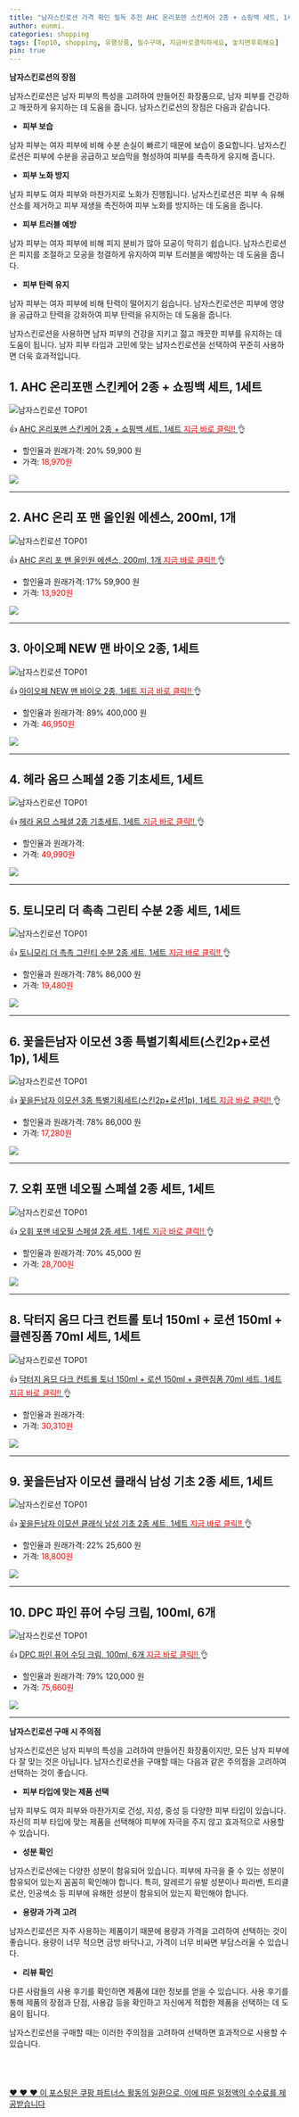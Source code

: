 ```yaml
---
title: "남자스킨로션 가격 확인 필독 추천 AHC 온리포맨 스킨케어 2종 + 쇼핑백 세트, 1세트 비교 장점 구매가이드"
author: eunmi.
categories: shopping
tags: [Top10, shopping, 유행상품, 필수구매, 지금바로클릭하세요, 놓치면후회해요]
pin: true
---
```

**남자스킨로션의 장점**

남자스킨로션은 남자 피부의 특성을 고려하여 만들어진 화장품으로, 남자 피부를 건강하고 깨끗하게 유지하는 데 도움을 줍니다. 남자스킨로션의 장점은 다음과 같습니다.

* **피부 보습**

남자 피부는 여자 피부에 비해 수분 손실이 빠르기 때문에 보습이 중요합니다. 남자스킨로션은 피부에 수분을 공급하고 보습막을 형성하여 피부를 촉촉하게 유지해 줍니다.

* **피부 노화 방지**

남자 피부도 여자 피부와 마찬가지로 노화가 진행됩니다. 남자스킨로션은 피부 속 유해산소를 제거하고 피부 재생을 촉진하여 피부 노화를 방지하는 데 도움을 줍니다.

* **피부 트러블 예방**

남자 피부는 여자 피부에 비해 피지 분비가 많아 모공이 막히기 쉽습니다. 남자스킨로션은 피지를 조절하고 모공을 청결하게 유지하여 피부 트러블을 예방하는 데 도움을 줍니다.

* **피부 탄력 유지**

남자 피부는 여자 피부에 비해 탄력이 떨어지기 쉽습니다. 남자스킨로션은 피부에 영양을 공급하고 탄력을 강화하여 피부 탄력을 유지하는 데 도움을 줍니다.

남자스킨로션을 사용하면 남자 피부의 건강을 지키고 젊고 깨끗한 피부를 유지하는 데 도움이 됩니다. 남자 피부 타입과 고민에 맞는 남자스킨로션을 선택하여 꾸준히 사용하면 더욱 효과적입니다.

   

## 1. AHC 온리포맨 스킨케어 2종 + 쇼핑백 세트, 1세트

![남자스킨로션 TOP01](https://thumbnail9.coupangcdn.com/thumbnails/remote/230x230ex/image/retail/images/4023210788909284-2f1f8a87-3534-4453-8b70-39c5a6b4632e.jpg)


👍 [AHC 온리포맨 스킨케어 2종 + 쇼핑백 세트, 1세트 <font color=red> 지금 바로 클릭!! </font> ](https://link.coupang.com/re/AFFSDP?lptag=AF3617701&subid=GithubCoopas&pageKey=7057960959&traceid=V0-153&itemId=17490824999&vendorItemId=3116842773) 👌 


- 할인율과 원래가격: 20%  59,900   원
- 가격: <span style='color:red'>18,970원</span>

[![](/discount_price.png)](https://link.coupang.com/re/AFFSDP?lptag=AF3617701&subid=GithubCoopas&pageKey=7057960959&traceid=V0-153&itemId=17490824999&vendorItemId=3116842773)

---


   

## 2. AHC 온리 포 맨 올인원 에센스, 200ml, 1개

![남자스킨로션 TOP01](https://thumbnail9.coupangcdn.com/thumbnails/remote/230x230ex/image/retail/images/4023696080311865-013b2017-6573-4d3f-bf31-e5ecae5e4ceb.jpg)


👍 [AHC 온리 포 맨 올인원 에센스, 200ml, 1개 <font color=red> 지금 바로 클릭!! </font> ](https://link.coupang.com/re/AFFSDP?lptag=AF3617701&subid=GithubCoopas&pageKey=6380289545&traceid=V0-153&itemId=13947244364&vendorItemId=80806377344) 👌 


- 할인율과 원래가격: 17%  59,900   원
- 가격: <span style='color:red'>13,920원</span>

[![](/discount_price.png)](https://link.coupang.com/re/AFFSDP?lptag=AF3617701&subid=GithubCoopas&pageKey=6380289545&traceid=V0-153&itemId=13947244364&vendorItemId=80806377344)

---


   

## 3. 아이오페 NEW 맨 바이오 2종, 1세트

![남자스킨로션 TOP01](https://thumbnail8.coupangcdn.com/thumbnails/remote/230x230ex/image/retail/images/2612482046361337-d12fe48a-5020-4809-8fd0-ad7ad2dd59d9.jpg)


👍 [아이오페 NEW 맨 바이오 2종, 1세트 <font color=red> 지금 바로 클릭!! </font> ](https://link.coupang.com/re/AFFSDP?lptag=AF3617701&subid=GithubCoopas&pageKey=7335903584&traceid=V0-153&itemId=18843788727&vendorItemId=76499221551) 👌 


- 할인율과 원래가격: 89%  400,000   원
- 가격: <span style='color:red'>46,950원</span>

[![](/discount_price.png)](https://link.coupang.com/re/AFFSDP?lptag=AF3617701&subid=GithubCoopas&pageKey=7335903584&traceid=V0-153&itemId=18843788727&vendorItemId=76499221551)

---


   

## 4. 헤라 옴므 스페셜 2종 기초세트, 1세트

![남자스킨로션 TOP01](https://thumbnail9.coupangcdn.com/thumbnails/remote/230x230ex/image/vendor_inventory/6a17/6cccec74764f78e2b432ec4e44bba9bf29028093290333b4d28881399930.png)


👍 [헤라 옴므 스페셜 2종 기초세트, 1세트 <font color=red> 지금 바로 클릭!! </font> ](https://link.coupang.com/re/AFFSDP?lptag=AF3617701&subid=GithubCoopas&pageKey=6403141122&traceid=V0-153&itemId=13698866709&vendorItemId=87782507499) 👌 


- 할인율과 원래가격: 
- 가격: <span style='color:red'>49,990원</span>

[![](/discount_price.png)](https://link.coupang.com/re/AFFSDP?lptag=AF3617701&subid=GithubCoopas&pageKey=6403141122&traceid=V0-153&itemId=13698866709&vendorItemId=87782507499)

---


   

## 5. 토니모리 더 촉촉 그린티 수분 2종 세트, 1세트

![남자스킨로션 TOP01](https://thumbnail10.coupangcdn.com/thumbnails/remote/230x230ex/image/retail/images/2345820679913869-492960db-5d01-4ae3-b092-c759a8165cb9.png)


👍 [토니모리 더 촉촉 그린티 수분 2종 세트, 1세트 <font color=red> 지금 바로 클릭!! </font> ](https://link.coupang.com/re/AFFSDP?lptag=AF3617701&subid=GithubCoopas&pageKey=7432261489&traceid=V0-153&itemId=19306036431&vendorItemId=3478149408) 👌 


- 할인율과 원래가격: 78%  86,000   원
- 가격: <span style='color:red'>19,480원</span>

[![](/discount_price.png)](https://link.coupang.com/re/AFFSDP?lptag=AF3617701&subid=GithubCoopas&pageKey=7432261489&traceid=V0-153&itemId=19306036431&vendorItemId=3478149408)

---


   

## 6. 꽃을든남자 이모션 3종 특별기획세트(스킨2p+로션1p), 1세트

![남자스킨로션 TOP01](https://thumbnail8.coupangcdn.com/thumbnails/remote/230x230ex/image/vendor_inventory/da9c/16bb8a90be653384bb48b2d79601b4a40f80aa652db41e1507e83069f037.jpg)


👍 [꽃을든남자 이모션 3종 특별기획세트(스킨2p+로션1p), 1세트 <font color=red> 지금 바로 클릭!! </font> ](https://link.coupang.com/re/AFFSDP?lptag=AF3617701&subid=GithubCoopas&pageKey=5925134396&traceid=V0-153&itemId=10512585970&vendorItemId=87441387890) 👌 


- 할인율과 원래가격: 78%  86,000   원
- 가격: <span style='color:red'>17,280원</span>

[![](/discount_price.png)](https://link.coupang.com/re/AFFSDP?lptag=AF3617701&subid=GithubCoopas&pageKey=5925134396&traceid=V0-153&itemId=10512585970&vendorItemId=87441387890)

---


   

## 7. 오휘 포맨 네오필 스페셜 2종 세트, 1세트

![남자스킨로션 TOP01](https://thumbnail8.coupangcdn.com/thumbnails/remote/230x230ex/image/vendor_inventory/9cc8/8fa971c01327cb5a325db904c56508c7680badfb4dd04bf5abb893360757.jpg)


👍 [오휘 포맨 네오필 스페셜 2종 세트, 1세트 <font color=red> 지금 바로 클릭!! </font> ](https://link.coupang.com/re/AFFSDP?lptag=AF3617701&subid=GithubCoopas&pageKey=4712585265&traceid=V0-153&itemId=5947851365&vendorItemId=85261889024) 👌 


- 할인율과 원래가격: 70%  45,000   원
- 가격: <span style='color:red'>28,700원</span>

[![](/discount_price.png)](https://link.coupang.com/re/AFFSDP?lptag=AF3617701&subid=GithubCoopas&pageKey=4712585265&traceid=V0-153&itemId=5947851365&vendorItemId=85261889024)

---


   

## 8. 닥터지 옴므 다크 컨트롤 토너 150ml + 로션 150ml + 클렌징폼 70ml 세트, 1세트

![남자스킨로션 TOP01](https://thumbnail9.coupangcdn.com/thumbnails/remote/230x230ex/image/retail/images/1934009740968812-5291c934-7f53-404d-a78f-34e11af7907d.jpg)


👍 [닥터지 옴므 다크 컨트롤 토너 150ml + 로션 150ml + 클렌징폼 70ml 세트, 1세트 <font color=red> 지금 바로 클릭!! </font> ](https://link.coupang.com/re/AFFSDP?lptag=AF3617701&subid=GithubCoopas&pageKey=6487506763&traceid=V0-153&itemId=14227644197&vendorItemId=81472944687) 👌 


- 할인율과 원래가격: 
- 가격: <span style='color:red'>30,310원</span>

[![](/discount_price.png)](https://link.coupang.com/re/AFFSDP?lptag=AF3617701&subid=GithubCoopas&pageKey=6487506763&traceid=V0-153&itemId=14227644197&vendorItemId=81472944687)

---


   

## 9. 꽃을든남자 이모션 클래식 남성 기초 2종 세트, 1세트

![남자스킨로션 TOP01](https://thumbnail8.coupangcdn.com/thumbnails/remote/230x230ex/image/retail/images/2270683880721759-290abc17-0636-421f-a0bb-126c181d73f8.jpg)


👍 [꽃을든남자 이모션 클래식 남성 기초 2종 세트, 1세트 <font color=red> 지금 바로 클릭!! </font> ](https://link.coupang.com/re/AFFSDP?lptag=AF3617701&subid=GithubCoopas&pageKey=7679615545&traceid=V0-153&itemId=18783741398&vendorItemId=3000250055) 👌 


- 할인율과 원래가격: 22%  25,600   원
- 가격: <span style='color:red'>18,800원</span>

[![](/discount_price.png)](https://link.coupang.com/re/AFFSDP?lptag=AF3617701&subid=GithubCoopas&pageKey=7679615545&traceid=V0-153&itemId=18783741398&vendorItemId=3000250055)

---


   

## 10. DPC 파인 퓨어 수딩 크림, 100ml, 6개

![남자스킨로션 TOP01](https://thumbnail7.coupangcdn.com/thumbnails/remote/230x230ex/image/retail/images/52996246-8205-4a97-87a6-f5f66fc6ccce967213682912448012.png)


👍 [DPC 파인 퓨어 수딩 크림, 100ml, 6개 <font color=red> 지금 바로 클릭!! </font> ](https://link.coupang.com/re/AFFSDP?lptag=AF3617701&subid=GithubCoopas&pageKey=7556097332&traceid=V0-153&itemId=20396749087&vendorItemId=87479311084) 👌 


- 할인율과 원래가격: 79%  120,000   원
- 가격: <span style='color:red'>75,660원</span>

[![](/discount_price.png)](https://link.coupang.com/re/AFFSDP?lptag=AF3617701&subid=GithubCoopas&pageKey=7556097332&traceid=V0-153&itemId=20396749087&vendorItemId=87479311084)

---
**남자스킨로션 구매 시 주의점**

남자스킨로션은 남자 피부의 특성을 고려하여 만들어진 화장품이지만, 모든 남자 피부에 다 잘 맞는 것은 아닙니다. 남자스킨로션을 구매할 때는 다음과 같은 주의점을 고려하여 선택하는 것이 좋습니다.

* **피부 타입에 맞는 제품 선택**

남자 피부도 여자 피부와 마찬가지로 건성, 지성, 중성 등 다양한 피부 타입이 있습니다. 자신의 피부 타입에 맞는 제품을 선택해야 피부에 자극을 주지 않고 효과적으로 사용할 수 있습니다.

* **성분 확인**

남자스킨로션에는 다양한 성분이 함유되어 있습니다. 피부에 자극을 줄 수 있는 성분이 함유되어 있는지 꼼꼼히 확인해야 합니다. 특히, 알레르기 유발 성분이나 파라벤, 트리클로산, 인공색소 등 피부에 유해한 성분이 함유되어 있는지 확인해야 합니다.

* **용량과 가격 고려**

남자스킨로션은 자주 사용하는 제품이기 때문에 용량과 가격을 고려하여 선택하는 것이 좋습니다. 용량이 너무 적으면 금방 바닥나고, 가격이 너무 비싸면 부담스러울 수 있습니다.

* **리뷰 확인**

다른 사람들의 사용 후기를 확인하면 제품에 대한 정보를 얻을 수 있습니다. 사용 후기를 통해 제품의 장점과 단점, 사용감 등을 확인하고 자신에게 적합한 제품을 선택하는 데 도움이 됩니다.

남자스킨로션을 구매할 때는 이러한 주의점을 고려하여 선택하면 효과적으로 사용할 수 있습니다.<br><br><br><br><br> [ ❤ ❤ ❤ 이 포스팅은 쿠팡 파트너스 활동의 일환으로, 이에 따른 일정액의 수수료를 제공받습니다](https://link.coupang.com/a/bcEFyh)
